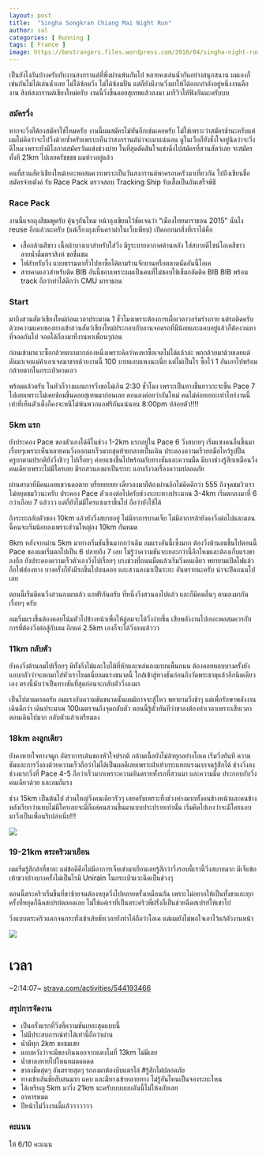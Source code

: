 ```yaml
---
layout: post
title:  "Singha Songkran Chiang Mai Night Run"
author: sal
categories: [ Running ]
tags: [ France ]
image: https://bestrangers.files.wordpress.com/2016/04/singha-night-run.jpg
---
```


เป็นยังไงกันบ้างครับกับงานสงกรานต์ที่พึ่งผ่านพ้นกันไป หลายคงเล่นน้ำกันอย่างสนุกสนาน ผมเองก็เช่นกันไม่ได้เล่นน้ำเลย ไม่ได้ซ้อมวิ่ง ไม่ได้ซ้อมปั่น แต่ก็ยังมีงานวิ่งมาให้ได้ออกกำลังอยู่หนึ่งงานคืองาน สิงห์สงกรานต์เชียงใหม่ครับ งานนี้วิ่งขึ้นดอยสุเทพแล้วลงมา มารีวิวให้ฟังกันนะครับบบ

### สมัครวิ่ง
หากจะวิ่งก็ต้องสมัครใช่ไหมครับ งานนี้ผมสมัครไม่ทันอีกเช่นเคยครับ ไม่ใช่เพราะว่าสมัครช้านะครับแต่ผมไม่คิดว่าจะไปวิ่งด้วยซ้ำครับเพราะเห็นว่าสงกรานต์น่าจะเมาแน่นอน ดูในเว็บก็ยังชั่งใจอยู่นิดว่าจะวิ่งดีไหม เพราะยังมีโอกาสสมัครวันแข่งช่วงบ่าย ในที่สุดตัดสินใจแข่งดิ่งไปสมัครที่สวนสัตว์เลย จะสมัครทั้งที 21km ไปเลยครัชชชช ผมห้าวอยู่แล้ว

คนที่สวนสัตว์เชียงใหม่เยอะพอสมควรเพราะเป็นวันสงกรานต์พาครอบครัวมาเที่ยวกัน ไปถึงเขียนชื่อสมัครจ่ายตังค์ รับ Race Pack ตรวจสอบ Tracking Ship รับเสื้อเป็นอันเสร็จพิธี

### Race Pack
งานนี้แจกถุงสีชมพูครับ คุ้นๆกันไหม หน้าถุงเขียนไว้ชัดเจนว่า “เมืองไทยมาราธอน 2015” นั่นไง reuse อีกแล้วนะครับ (แต่เรื่องถุงเห็นดราม่าในเว็บเพียบ) เปิดออกมาสิ่งที่เราได้คือ

- เสื้อกล้ามสีขาว เนื้อผ้าบางเบาสำหรับใส่วิ่ง มีรูระบายอากาศด้านหลัง ใส่สบายดีไซน์โอเคสีขาวลายน้ำดื่มตราสิงห์ ขอชื่นชม
- ไฟสำหรับวิ่ง แบบธรรมดาทั่วไปหาซื้อได้ตามร้านจักยานหรือตลาดนัดอันนี้โอเค
- สายคาดเอวสำหรับติด BIB อันนี้ชอบเพราะผมเป็นคนที่ไม่ชอบใช้เข็มกลัดติด BIB
BIB พร้อม track ถือว่าทำได้ดีกว่า CMU มาราธอน

### Start

มาถึงสวนสัตว์เชียงใหม่ก่อนเวลาประมาณ 1 ชั่วโมงเพราะต้องการเผื่อเวลาวอร์มร่างกาย แต่รถติดครับ ด้วยความแคบของทางเข้าสวนสัตว์เชียงใหม่ประกอบกับลานจอดรถที่มีน้อยและแคบอยู่แล้วก็ต้องวนหาที่จอดกันไป จอดได้ก็ลงมาที่งานหาเพื่อนๆก่อน

ก่อนเข้ามาแวะซื้อกล้วยตากมากล่องหนึ่งเพราะคิดว่าคงหาซื้อเจลไม่ได้แล้วล่ะ พกกล้วยมาด้วยเลยแต่ดันมาเจอแม่ค้าเอาเจลมาขายด้วยงานนี้ 100 บาทแอบแพงนะเนี่ย แต่ไม่เป็นไร ซื้อไว้ 1 อันเอาไปพร้อมกล้วยตากในกระเป๋าคาดเอว

พร้อมแล้วครับ ในหัวก็วางแผนการวิ่งขอไม่เกิน 2:30 ชั่วโมง เพราะเป็นทางขึ้นยาวกะจะขึ้น Pace 7 ไปเลยเพราะไม่เคยซ้อมขึ้นดอยสุเทพมาก่อนเลย ตอนลงค่อยว่ากันใหม่ คนไม่ค่อยเยอะเท่าไหร่งานนี้ เท่าที่เห็นตัวเต็งก็คงจะหนีไม่พ้นพวกแอฟริกันแน่นอน 8:00pm ปล่อยตัว!!!!

### 5km แรก
ยังประคอง Pace ของตัวเองได้ดีในช่วง 1-2km แรกอยู่ใน Pace 6 วิ่งสบายๆ เริ่มแซงคนอื่นขึ้นมาเรื่อยๆเพราะเห็นหลายคนวิ่งออกมาเร็วมากสุดท้ายกลายเป็นเดิน ประคองความเร็วยกมือไหว้รูปปั้นครูบาตามปรกติยังวิ่งชิวๆ ไปเรื่อยๆ ค่อยแซงขึ้นไปพร้อมกับทางชันและความมืด มีบางช่วงรู้สึกเหมือนวิ่งคนเดียวเพราะไม่มีใครเลย มีรถสวนลงมาเป็นระยะ แอบกังวลเรื่องความปลอดภัย

ผ่านศาลาที่มีคนเคยแขวนคอตาย บรึ๋ยยยยยย เดี๋ยวลงมาก็ต้องผ่านอีกไม่คิดดีกว่า 555 ถึงจุดชมวิวเราไม่หยุดชมวิวนะครับ ประคอง Pace ตัวเองต่อไปครับช่วงระยะทางประมาณ 3-4km เริ่มตกลงมาที่ 6 กว่าเกือบ 7 แล้ววว แต่ก็ยังไม่มีใครแซงเราขึ้นไป ถือว่ายังใช้ได้

ถึงระยะกลับตัวของ 10km แล้วยังวิ่งสบายอยู่ ไม่มีอาการบาดเจ็บ ไม่มีอาการล้ายังคงวิ่งต่อไปและตอนนี้คนจะเริ่มน้อยลงเพราะส่วนใหญ่ลง 10km กันหมด

8km
หลังจากผ่าน 5km มาทางเริ่มชันขึ้นมากกว่าเดิม ลมแรงอันนี้เซ็งมาก ต้องวิ่งต้านลมขึ้นไปตอนนี้ Pace ของผมเริ่มตกไปเป็น 6 ปลายถึง 7 เลย ไม่รู้ว่าความชันจะเยอะกว่านี้อีกไหมและต้องเก็บแรงขาลงอีก ยังประคองความเร็วตัวเองวิ่งไปเรื่อยๆ บางช่วงที่ถนนมืดแล้วเริ่มวิ่งคนเดียว พยายามเปิดไฟแล้วถือไฟส่องทาง บางครั้งก็ยังมีรถขึ้นไปบนดอย และสวนลงมาเป็นระยะ อันตรายนะครับ น่าจะปิดถนนไปเลย

ตอนนี้เริ่มมีคนวิ่งสวนลงมาแล้ว แอฟริกันครับ ที่หนึ่งวิ่งสวนลงไปแล้ว และก็มีคนอื่นๆ ตามลงมากันเรื่อยๆ ครับ

ลมเริ่มแรงขึ้นต้องคอยโน้มตัวไปข้างหน้าเพื่อให้ลู่ลมจะได้วิ่งง่ายขึ้น เสียพลังงานไปเยอะพอสมควรกับการที่ต้องวิ่งต่อสู้กับลม อีกแค่ 2.5km เองก็จะได้วิ่งลงแล้ววว

### 11km กลับตัว
ยังคงวิ่งต้านลมไปเรื่อยๆ มีทั้งกิ่งไม้และใบไม้ที่หักและหล่นลงมาบนพื้นถนน ต้องคอยหลบบางครั้งยังแอบกลัวว่าจะตกมาใส่หัวเราไหมเนี่ยลมแรงขนาดนี้ ใกล้เข้าสู่ทางชันก่อนถึงวัดพระธาตุแล้วอีกนิดเดียวเอง ตรงนี้นับว่าเป็นทางชันที่สุดก่อนจะกลับตัววิ่งลงมา

เป็นไปตามคาดครับ ลมแรงกับความชันขนาดนั้นผมมิอาจจะสู้ไหว พยายามวิ่งช้าๆ แต่เพื่อรักษาพลังงานเดินดีกว่า เดินประมาณ 100เมตรจนถึงจุดกลับตัว ตอนนี้รู้ตัวทันทีว่าขาลงต้องทำเวลาเพราะเสียเวลาตอนเดินไปมาก กลับตัวแล้วเตรียมลง

### 18km ลงลูกเดียว
ยังคงหายใจทางจมูก อัตราการเต้นของหัวใจปรกติ กล้ามเนื้อยังไม่ล้าทุกอย่างโอเค เริ่มวิ่งทันที ความชันและการวิ่งลงด้วยความเร็วถือว่าไม่ได้เป็นผลดีเลยเพราะฝ่าเท้ากระแทกแรงมากจนรู้สึกได้ ช่วงวิ่งลงช่วงแรกวิ่งที่ Pace 4-5 ถือว่าเร็วมากเพราะความอันตรายทั้งรถที่สวนมา และความมืด ประกอบกับวิ่งคนเดียวด้วย และลมก็แรง

ช่วง 15km เป็นต้นไป ส่วนใหญ่วิ่งคนเดียวรัวๆ เลยครับเพราะทิ้งช่วงห่างมากทั้งคนข้างหน้าและคนข้างหลังเรียกว่าแทบไม่มีใครเลยจะมีก็แค่คนสวนขึ้นมาแบบประปรายเท่านั้น เริ่มคิดไปเองว่าจะมีใครแอบมาวิ่งเป็นเพื่อนรึเปล่าเนี่ย!!!

<img src="https://bestrangers.files.wordpress.com/2016/04/12963508_239994649687454_1490254816779139640_n.jpg">

### 19-21km ตระคริวมาเยือน
ผมเริ่มรู้สึกล้าที่ขาละ แต่ข้อดีคือไม่มีอาการเจ็บเข่ามาเยือนเลยรู้สึกว่าวิ่งรอบนี้เรานี้วิ่งสบายมาก มีเจ็บข้อเท้าขวาบ้างบางครั้งไม่เป็นไรมี Unirain ในกระเป๋าแวะฉีดเป็นช่วงๆ

ตอนนี้ตระคริวเริ่มขึ้นที่ขาซ้ายจนต้องหยุดวิ่งไปหลายครั้งเหมือนกัน เพราะไม่อยากให้เป็นทั้งขาและทุกครั้งที่หยุดก็ฉีดสเปรย์ตลอดเลย ไม่ใช่แค่เราที่เป็นตระคริวพี่ฝรั่งก็เป็นช่วยฉีดสเปรย์ให้เขาไป

วิ่งแบบตระคริวแดกจนกระทั่งเข้าเส้ยชัยเวลายังทำได้ถือว่าโอเค แต่ผมยังไม่พอใจเอาไว้แก้ตัวงานหน้า

<img src="https://bestrangers.files.wordpress.com/2016/04/screen-shot-2559-04-19-at-11-16-36-pm.png">

# เวลา

<span class="spoiler">~2:14:07~</span> [strava.com/activities/544193466](https://www.strava.com/activities/544193466)

### สรุปการจัดงาน
- เป็นครั้งแรกที่วิ่งที่ความชันเยอะสุดแบบนี้
- ไม่มีประสบการณ์ทำได้เท่านี้ถือว่าผ่าน
- น้ำมีทุก 2km ขอชมเชย
- แอบหวังว่าจะมีของกินนอกจากแตงโมที่ 13km ไม่มีเลย
- น้ำขาลงหายไปไหนหมดดดดด
- ขาลงมืดสุดๆ อันตรายสุดๆ รถลงมาต้องบีบแตรไล่ #รู้สึกไม่ปลอดภัย
- ทางเข้าเส้นชัยสับสนมาก แคบ และมีทางเข้าหลายทาง ไม่รู้อันไหนเป็นจองระยะไหน
- ได้เหรียญ 5km มาวิ่ง 21km นะครับบบบบบอันนี้ไม่ให้อภัยเลย
- อาหารหมด
- ปีหน้าไม่วิ่งงานนี้แล้ววววววว

### คะแนน
<span class="spoiler">ให้ 6/10 คะแนน</span>